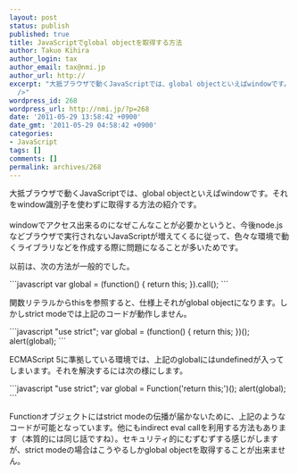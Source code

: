 ```yaml
---
layout: post
status: publish
published: true
title: JavaScriptでglobal objectを取得する方法
author: Takuo Kihira
author_login: tax
author_email: tax@nmi.jp
author_url: http://
excerpt: "大抵ブラウザで動くJavaScriptでは、global objectといえばwindowです。それをwindow識別子を使わずに取得する方法の紹介です。<br
  />"
wordpress_id: 268
wordpress_url: http://nmi.jp/?p=268
date: '2011-05-29 13:58:42 +0900'
date_gmt: '2011-05-29 04:58:42 +0900'
categories:
- JavaScript
tags: []
comments: []
permalink: archives/268
---
```

<p>大抵ブラウザで動くJavaScriptでは、global objectといえばwindowです。それをwindow識別子を使わずに取得する方法の紹介です。<br />
<a id="more"></a><a id="more-268"></a><br />
windowでアクセス出来るのになぜこんなことが必要かというと、今後node.jsなどブラウザで実行されないJavaScriptが増えてくるに従って、色々な環境で動くライブラリなどを作成する際に問題になることが多いためです。</p>
<p>以前は、次の方法が一般的でした。<br />
</p>
```javascript
var global = (function() { return this; }).call();
```
<p>
関数リテラルからthisを参照すると、仕様上それがglobal objectになります。しかしstrict modeでは上記のコードが動作しません。</p>
```javascript
"use strict";
var global = (function() { return this; })();
alert(global);
```
<p>ECMAScript 5に準拠している環境では、上記のglobalにはundefinedが入ってしまいます。それを解決するには次の様にします。</p>
```javascript
"use strict";
var global = Function('return this;')();
alert(global);
```
<p>Functionオブジェクトにはstrict modeの伝播が届かないために、上記のようなコードが可能となっています。他にもindirect eval callを利用する方法もあります（本質的には同じ話ですね）。セキュリティ的にむずむずする感じがしますが、strict modeの場合はこうやるしかglobal objectを取得することが出来ません。</p>
